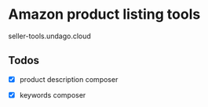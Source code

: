 # Amazon product listing tools
seller-tools.undago.cloud

## Todos
 - [x] product description composer
 - [x] keywords composer


